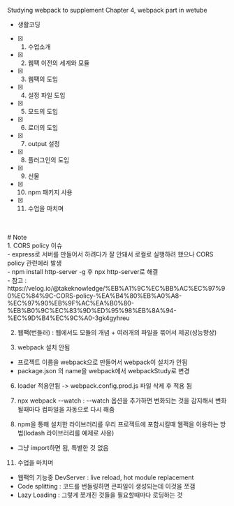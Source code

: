 Studying webpack to supplement Chapter 4, webpack part in wetube
- 생활코딩

- [x] 1. 수업소개
- [x] 2. 웹팩 이전의 세계와 모듈
- [x] 3. 웹팩의 도입
- [x] 4. 설정 파일 도입
- [x] 5. 모드의 도입
- [x] 6. 로더의 도입
- [x] 7. output 설정
- [x] 8. 플러그인의 도입
- [x] 9. 선물
- [x] 10. npm 패키지 사용
- [x] 11. 수업을 마치며
<br>
<br>
# Note<br>
1. CORS policy 이슈<br>
- express로 서버를 만들어서 하려다가 잘 안돼서 로컬로 실행하려 했으나 CORS policy 관련에러 발생<br>
- npm install http-server -g 후 npx http-server로 해결<br>
- 참고 : https://velog.io/@takeknowledge/%EB%A1%9C%EC%BB%AC%EC%97%90%EC%84%9C-CORS-policy-%EA%B4%80%EB%A0%A8-%EC%97%90%EB%9F%AC%EA%B0%80-%EB%B0%9C%EC%83%9D%ED%95%98%EB%8A%94-%EC%9D%B4%EC%9C%A0-3gk4gyhreu

2. 웹팩(번들러) : 웹에서도 모듈의 개념 + 여러개의 파일을 묶어서 제공(성능향상)

3. webpack 설치 안됨
- 프로젝트 이름을 webpack으로 만들어서 webpack이 설치가 안됨
- package.json 의 name을 webpack에서 webpackStudy로 변경

6. loader 적용안됨 -> webpack.config.prod.js 파일 삭제 후 적용 됨

9. npx webpack --watch : --watch 옵션을 추가하면 변화되는 것을 감지해서 변화될때마다 컴파일을 자동으로 다시 해줌 

10. npm을 통해 설치한 라이브러리를 우리 프로젝트에 포함시킬때 웹팩을 이용하는 방법(lodash 라이브러리를 예제로 사용)
 - 그냥 import하면 됨, 특별한 것 없음

11. 수업을 마치며
 - 웹팩의 기능중 DevServer : live reload, hot module replacement
 - Code splitting : 코드를 번들링하면 큰파일이 생성되는데 이것을 쪼갬
 - Lazy Loading : 그렇게 쪼개진 것들을 필요할때마다 로딩하는 것

